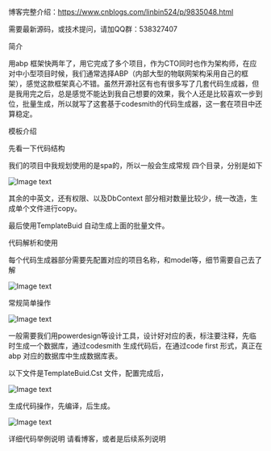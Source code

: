 博客完整介绍：https://www.cnblogs.com/linbin524/p/9835048.html

需要最新源码，或技术提问，请加QQ群：538327407

简介

用abp 框架快两年了，用它完成了多个项目，作为CTO同时也作为架构师，在应对中小型项目时候，我们通常选择ABP（内部大型的物联网架构采用自己的框架），感觉这款框架真心不错。虽然开源社区有也有很多写了几套代码生成器，但是我用完之后，总是感觉不能达到我自己想要的效果，我个人还是比较喜欢一步到位，批量生成，所以就写了这套基于codesmith的代码生成器，这一套在项目中还算稳定。

 

模板介绍 

先看一下代码结构



 

 我们的项目中我规划使用的是spa的，所以一般会生成常规 四个目录，分别是如下

![Image text](https://img2018.cnblogs.com/blog/580722/201810/580722-20181023093509379-1774531015.png)


其余的中英文，还有权限、以及DbContext 部分相对数量比较少，统一改造，生成单个文件进行copy。

最后使用TemplateBuid 自动生成上面的批量文件。

 

代码解析和使用

每个代码生成器部分需要先配置对应的项目名称，和model等，细节需要自己去了解


 ![Image text](https://img2018.cnblogs.com/blog/580722/201810/580722-20181023093932916-931264389.png)

 常规简单操作

 ![Image text](https://img2018.cnblogs.com/blog/580722/201810/580722-20181023093140707-1963754725.png)

一般需要我们用powerdesign等设计工具，设计好对应的表，标注要注释，先临时生成一个数据库，通过codesmith 生成代码后，在通过code first 形式，真正在abp 对应的数据库中生成数据库表。

 以下文件是TemplateBuid.Cst 文件，配置完成后，


![Image text](https://img2018.cnblogs.com/blog/580722/201810/580722-20181023094131600-829185899.png)
 

生成代码操作，先编译，后生成。

![Image text](https://img2018.cnblogs.com/blog/580722/201810/580722-20181023094421406-809143897.png)

 

 详细代码举例说明 请看博客，或者是后续系列说明

 
